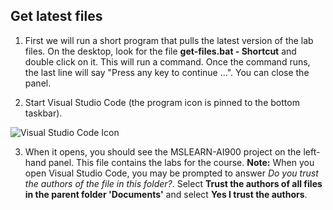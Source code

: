 ## Get latest files 

1. First we will run a short program that pulls the latest version of the lab files. On the desktop, look for the file **get-files.bat - Shortcut** and double click on it. This will run a command. Once the command runs, the last line will say "Press any key to continue ...". You can close the panel.

2.  Start Visual Studio Code (the program icon is pinned to the bottom taskbar). 

![Visual Studio Code Icon](./images/vscode.jpg)

3. When it opens, you should see the MSLEARN-AI900 project on the left-hand panel. This file contains the labs for the course. **Note:** When you open Visual Studio Code, you may be prompted to answer _Do you trust the authors of the file in this folder?_. Select **Trust the authors of all files in the parent folder 'Documents'** and select **Yes I trust the authors**.